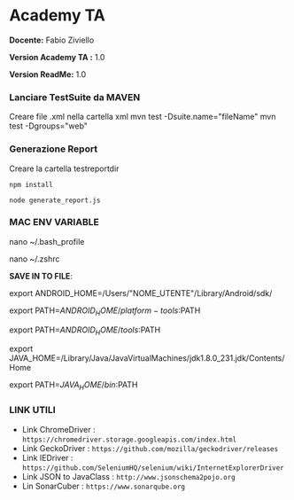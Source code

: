 # Academy TA

**Docente:** Fabio Ziviello

**Version Academy TA :** 1.0

**Version ReadMe:** 1.0

### Lanciare TestSuite da MAVEN
 Creare file .xml nella cartella xml
 mvn test -Dsuite.name="fileName"
 mvn test -Dgroups="web"

### Generazione Report
 Creare la cartella testreportdir

`npm install`

`node generate_report.js`

### MAC ENV VARIABLE
nano ~/.bash_profile

nano ~/.zshrc

**SAVE IN TO FILE**:

export ANDROID_HOME=/Users/"NOME_UTENTE"/Library/Android/sdk/

export PATH=$ANDROID_HOME/platform-tools:$PATH

export PATH=$ANDROID_HOME/tools:$PATH

export JAVA_HOME=/Library/Java/JavaVirtualMachines/jdk1.8.0_231.jdk/Contents/Home

export PATH=$JAVA_HOME/bin:$PATH

### LINK UTILI
- Link ChromeDriver      :  `https://chromedriver.storage.googleapis.com/index.html`
- Link GeckoDriver       :  `https://github.com/mozilla/geckodriver/releases`
- Link IEDriver          :  `https://github.com/SeleniumHQ/selenium/wiki/InternetExplorerDriver`
- Link JSON to JavaClass :  `http://www.jsonschema2pojo.org`
- Lin SonarCuber         :   `https://www.sonarqube.org`
